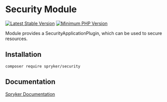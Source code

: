 # Security Module
[![Latest Stable Version](https://poser.pugx.org/spryker/security/v/stable.svg)](https://packagist.org/packages/spryker/security)
[![Minimum PHP Version](https://img.shields.io/badge/php-%3E%3D%207.4-8892BF.svg)](https://php.net/)

Module provides a SecurityApplicationPlugin, which can be used to secure resources.

## Installation

```
composer require spryker/security
```

## Documentation

[Spryker Documentation](https://documentation.spryker.com)
